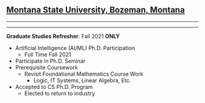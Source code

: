 ## [Montana State University, Bozeman, Montana](https://www.montana.edu)

---

---

**Graduate Studies Refresher**: Fall 2021 **ONLY**

- Artificial Intelligence (AI/ML) Ph.D. Participation
  - Full Time Fall 2021
- Participate in Ph.D. Seminar
- Prerequisite Coursework
  - Revisit Foundational Mathematics Course Work
    - Logic, IT Systems, Linear Algebra, Etc.
- Accepted to CS Ph.D. Program
  - Elected to return to industry
